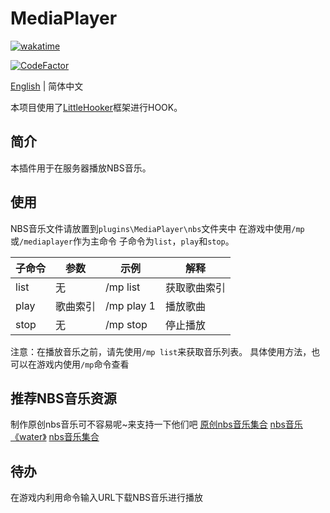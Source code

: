 # MediaPlayer

[![wakatime](https://wakatime.com/badge/user/2838d0e1-1416-4f45-bc46-cbda8f4d9e75/project/193328a5-c16a-4ad4-9ab2-f18b70349042.svg)](https://wakatime.com/badge/user/2838d0e1-1416-4f45-bc46-cbda8f4d9e75/project/193328a5-c16a-4ad4-9ab2-f18b70349042)

[![CodeFactor](https://www.codefactor.io/repository/github/willowsaucer/mediaplayer/badge)](https://www.codefactor.io/repository/github/willowsaucer/mediaplayer)

[English](README.md) | 简体中文

本项目使用了[LittleHooker](https://github.com/WillowSauceR/LittleHooker)框架进行HOOK。

## 简介
本插件用于在服务器播放NBS音乐。

## 使用
NBS音乐文件请放置到``plugins\MediaPlayer\nbs``文件夹中
在游戏中使用``/mp``或``/mediaplayer``作为主命令
子命令为``list``，``play``和``stop``。

| 子命令 | 参数     | 示例       | 解释         |
| ------ | -------- | ---------- | ------------ |
| list   | 无       | /mp list   | 获取歌曲索引 |
| play   | 歌曲索引 | /mp play 1 | 播放歌曲     |
| stop   | 无       | /mp stop   | 停止播放     |

注意：在播放音乐之前，请先使用``/mp list``来获取音乐列表。
具体使用方法，也可以在游戏内使用``/mp``命令查看

## 推荐NBS音乐资源
制作原创nbs音乐可不容易呢~来支持一下他们吧
[原创nbs音乐集合](https://www.minebbs.com/resources/nbs.4773/)
[nbs音乐《water》](https://www.minebbs.com/resources/nbs-water.4365/)
[nbs音乐集合](https://github.com/nickg2/NBSsongs)

## 待办
在游戏内利用命令输入URL下载NBS音乐进行播放
